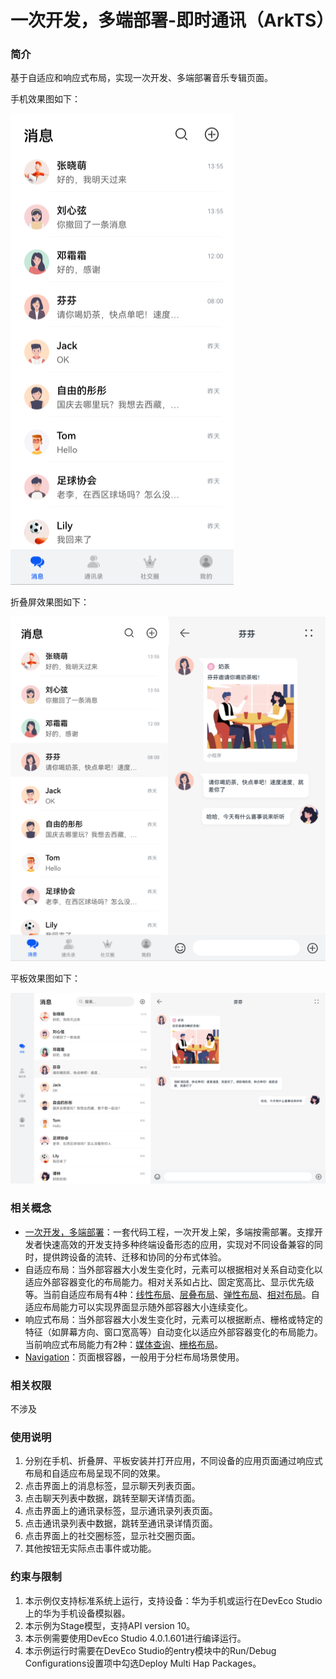 # 一次开发，多端部署-即时通讯（ArkTS）

### 简介

基于自适应和响应式布局，实现一次开发、多端部署音乐专辑页面。

手机效果图如下：

![image](screenshots/device/HomeSM.png)

折叠屏效果图如下：

![image](screenshots/device/HomeMD.png)

平板效果图如下：

![image](screenshots/device/HomeLG.png)

### 相关概念

- [一次开发，多端部署](https://developer.harmonyos.com/cn/docs/documentation/doc-guides-V2/application-dev-guide-0000001630265101-V2?catalogVersion=V2)：一套代码工程，一次开发上架，多端按需部署。支撑开发者快速高效的开发支持多种终端设备形态的应用，实现对不同设备兼容的同时，提供跨设备的流转、迁移和协同的分布式体验。
- 自适应布局：当外部容器大小发生变化时，元素可以根据相对关系自动变化以适应外部容器变化的布局能力。相对关系如占比、固定宽高比、显示优先级等。当前自适应布局有4种：[线性布局](https://developer.harmonyos.com/cn/docs/documentation/doc-guides-V2/arkts-layout-development-linear-0000001580185246-V2)、[层叠布局](https://developer.harmonyos.com/cn/docs/documentation/doc-guides-V2/arkts-layout-development-stack-layout-0000001630145829-V2)、[弹性布局](https://developer.harmonyos.com/cn/docs/documentation/doc-guides-V2/arkts-layout-development-flex-layout-0000001580345174-V2)、[相对布局](https://developer.harmonyos.com/cn/docs/documentation/doc-guides-V2/arkts-layout-development-relative-layout-0000001630425157-V2)。自适应布局能力可以实现界面显示随外部容器大小连续变化。
- 响应式布局：当外部容器大小发生变化时，元素可以根据断点、栅格或特定的特征（如屏幕方向、窗口宽高等）自动变化以适应外部容器变化的布局能力。当前响应式布局能力有2种：[媒体查询](https://developer.harmonyos.com/cn/docs/documentation/doc-guides-V2/arkts-layout-development-media-query-0000001580025846-V2)、[栅格布局](https://developer.harmonyos.com/cn/docs/documentation/doc-guides-V2/arkts-layout-development-grid-layout-0000001630305773-V2)。
- [Navigation](https://developer.harmonyos.com/cn/docs/documentation/doc-references-V2/ts-basic-components-navigation-0000001580026346-V2?catalogVersion=V2)：页面根容器，一般用于分栏布局场景使用。

### 相关权限

不涉及

### 使用说明

1. 分别在手机、折叠屏、平板安装并打开应用，不同设备的应用页面通过响应式布局和自适应布局呈现不同的效果。
2. 点击界面上的消息标签，显示聊天列表页面。
3. 点击聊天列表中数据，跳转至聊天详情页面。
4. 点击界面上的通讯录标签，显示通讯录列表页面。
5. 点击通讯录列表中数据，跳转至通讯录详情页面。
6. 点击界面上的社交圈标签，显示社交圈页面。
7. 其他按钮无实际点击事件或功能。

### 约束与限制

1. 本示例仅支持标准系统上运行，支持设备：华为手机或运行在DevEco Studio上的华为手机设备模拟器。
2. 本示例为Stage模型，支持API version 10。
3. 本示例需要使用DevEco Studio 4.0.1.601进行编译运行。
4. 本示例运行时需要在DevEco Studio的entry模块中的Run/Debug Configurations设置项中勾选Deploy Multi Hap Packages。
